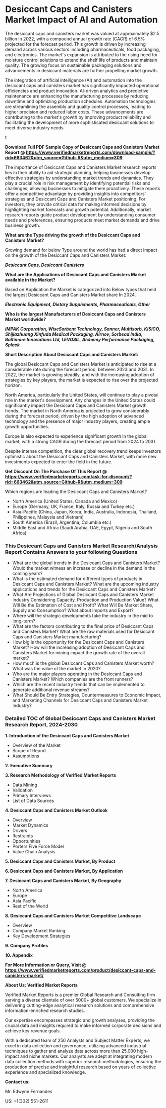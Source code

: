 <meta name="title" content="Global Desiccant Caps and Canisters Market Impact of AI and Automation"><meta name="description" content="The desiccant caps and canisters market was valued at approximately $2.5 billion in 2022, with a compound annual growth rate (CAGR) of 6.5% projected for the forecast "><meta name="title" content="Desiccant Caps and Canisters Market Size, Share, Scope, Trends, Growth, Opportunities, Analysis, Forecast"><h1>Desiccant Caps and Canisters Market Impact of AI and Automation</h1><p>The desiccant caps and canisters market was valued at approximately $2.5 billion in 2022, with a compound annual growth rate (CAGR) of 6.5% projected for the forecast period. This growth is driven by increasing demand across various sectors including pharmaceuticals, food packaging, and electronics. The market's expansion is attributed to the rising need for moisture control solutions to extend the shelf life of products and maintain quality. The growing focus on sustainable packaging solutions and advancements in desiccant materials are further propelling market growth.</p><p>The integration of artificial intelligence (AI) and automation into the desiccant caps and canisters market has significantly impacted operational efficiencies and product innovation. AI-driven analytics and predictive maintenance are enhancing the manufacturing processes by reducing downtime and optimizing production schedules. Automation technologies are streamlining the assembly and quality control processes, leading to higher precision and reduced labor costs. These advancements are contributing to the market's growth by improving product reliability and facilitating the development of more sophisticated desiccant solutions to meet diverse industry needs.</p>t</p><p id="" class=""><strong>Download Full PDF Sample Copy of Desiccant Caps and Canisters Market Report @ <a href="https://www.verifiedmarketreports.com/download-sample/?rid=663462&utm_source=Github-R&utm_medium=309" target="_blank">https://www.verifiedmarketreports.com/download-sample/?rid=663462&utm_source=Github-R&utm_medium=309</a></strong></p><p>The importance of&nbsp;Desiccant Caps and Canisters Market research reports lies in their ability to aid strategic planning, helping businesses develop effective strategies by understanding market trends and dynamics. They play a crucial role in risk management by identifying potential risks and challenges, allowing businesses to mitigate them proactively. These reports offer a competitive advantage by providing insights into competitors' strategies and Desiccant Caps and Canisters Market positioning. For investors, they provide critical data for making informed decisions by highlighting market forecasts and growth potential. Additionally, market research reports guide product development by understanding consumer needs and preferences, ensuring products meet market demands and drive business growth.</p><p><strong>What are the&nbsp;Type driving the growth of the Desiccant Caps and Canisters Market?</strong></p><p id="" class="">Growing demand for below Type around the world has had a direct impact on the growth of the Desiccant Caps and Canisters Market:</p><em><strong>Desiccant Caps, Desiccant Canisters</strong></em></p><strong>What are the&nbsp;Applications&nbsp;of Desiccant Caps and Canisters Market available in the Market?</strong></p><p id="" class="">Based on Application the Market is categorized into Below types that held the largest Desiccant Caps and Canisters Market share In 2024.</p><em><strong>Electronic Equipment, Dietary Supplements, Pharmaceuticals, Other</strong></em></p><strong>Who is the largest Manufacturers of Desiccant Caps and Canisters Market worldwide?</strong></p><p><em><strong>IMPAK Corporation, WiseSorbent Technology, Sanner, Multisorb, KISICO, Shijiazhuang Xinfuda Medical Packaging, Airnov, Sorbead India, Baltimore Innovations Ltd, LEVOSIL, Alchemy Performance Packaging, Splack</strong></em></p><p id="" class=""><strong>Short Description About Desiccant Caps and Canisters Market:</strong></p><p>The global Desiccant Caps and Canisters Market is anticipated to rise at a considerable rate during the forecast period, between 2023 and 2031. In 2022, the market is growing steadily, and with the increasing adoption of strategies by key players, the market is expected to rise over the projected horizon.</p><p>North America, particularly the United States, will continue to play a pivotal role in the market's development. Any changes in the United States could significantly impact the Desiccant Caps and Canisters Market growth trends. The market in North America is projected to grow considerably during the forecast period, driven by the high adoption of advanced technology and the presence of major industry players, creating ample growth opportunities.</p><p>Europe is also expected to experience significant growth in the global market, with a strong CAGR during the forecast period from 2024 to 2031.</p><p>Despite intense competition, the clear global recovery trend keeps investors optimistic about the Desiccant Caps and Canisters Market, with more new investments expected to enter the field in the future.</p><p id="" class=""><strong>Get Discount On The Purchase Of This Report @ <a href="https://www.verifiedmarketreports.com/ask-for-discount/?rid=663462&utm_source=Github-R&utm_medium=309" target="_blank">https://www.verifiedmarketreports.com/ask-for-discount/?rid=663462&utm_source=Github-R&utm_medium=309</a></strong></p>Which regions are leading the Desiccant Caps and Canisters Market?</p><ul><li>North America (United States, Canada and Mexico)</li><li>Europe (Germany, UK, France, Italy, Russia and Turkey etc.)</li><li>Asia-Pacific (China, Japan, Korea, India, Australia, Indonesia, Thailand, Philippines, Malaysia and Vietnam)</li><li>South America (Brazil, Argentina, Columbia etc.)</li><li>Middle East and Africa (Saudi Arabia, UAE, Egypt, Nigeria and South Africa)</li></ul><h3 id="" class="">This Desiccant Caps and Canisters Market Research/Analysis Report Contains Answers to your following Questions</h3><ul><li>What are the global trends in the Desiccant Caps and Canisters Market? Would the market witness an increase or decline in the demand in the coming years?</li><li>What is the estimated demand for different types of products in Desiccant Caps and Canisters Market? What are the upcoming industry applications and trends for the Desiccant Caps and Canisters Market?</li><li>What Are Projections of Global Desiccant Caps and Canisters Market Industry Considering Capacity, Production and Production Value? What Will Be the Estimation of Cost and Profit? What Will Be Market Share, Supply and Consumption? What about imports and Export?</li><li>Where will the strategic developments take the industry in the mid to long-term?</li><li>What are the factors contributing to the final price of Desiccant Caps and Canisters Market? What are the raw materials used for Desiccant Caps and Canisters Market manufacturing?</li><li>How big is the opportunity for the Desiccant Caps and Canisters Market? How will the increasing adoption of Desiccant Caps and Canisters Market for mining impact the growth rate of the overall market?</li><li>How much is the global Desiccant Caps and Canisters Market worth? What was the value of the market In 2020?</li><li>Who are the major players operating in the Desiccant Caps and Canisters Market? Which companies are the front runners?</li><li>Which are the recent industry trends that can be implemented to generate additional revenue streams?</li><li>What Should Be Entry Strategies, Countermeasures to Economic Impact, and Marketing Channels for Desiccant Caps and Canisters Market Industry?</li></ul><h3 id="" class="">Detailed TOC of Global Desiccant Caps and Canisters Market Research Report, 2024-2030</h3><p id="" class=""><strong>1. Introduction of the Desiccant Caps and Canisters Market</strong></p><ul><li>Overview of the Market</li><li>Scope of Report</li><li>Assumptions</li></ul><p id="" class=""><strong>2. Executive Summary</strong></p><p id="" class=""><strong>3. Research Methodology of Verified Market Reports</strong></p><ul><li>Data Mining</li><li>Validation</li><li>Primary Interviews</li><li>List of Data Sources</li></ul><p id="" class=""><strong>4. Desiccant Caps and Canisters Market Outlook</strong></p><ul><li>Overview</li><li>Market Dynamics</li><li>Drivers</li><li>Restraints</li><li>Opportunities</li><li>Porters Five Force Model</li><li>Value Chain Analysis</li></ul><p id="" class=""><strong>5. Desiccant Caps and Canisters Market, By Product</strong></p><p id="" class=""><strong>6. Desiccant Caps and Canisters Market, By Application</strong></p><p id="" class=""><strong>7. Desiccant Caps and Canisters Market, By Geography</strong></p><ul><li>North America</li><li>Europe</li><li>Asia Pacific</li><li>Rest of the World</li></ul><p id="" class=""><strong>8. Desiccant Caps and Canisters Market Competitive Landscape</strong></p><ul><li>Overview</li><li>Company Market Ranking</li><li>Key Development Strategies</li></ul><p id="" class=""><strong>9. Company Profiles</strong></p><p id="" class=""><strong>10. Appendix</strong></p><p id="" class=""><strong>For More Information or Query, Visit @ <a href="https://www.verifiedmarketreports.com/product/desiccant-caps-and-canisters-market/" target="_blank">https://www.verifiedmarketreports.com/product/desiccant-caps-and-canisters-market/</a></strong></p><p id="" class=""><strong>About Us: Verified Market Reports</strong></p><p id="" class="">Verified Market Reports is a premier Global Research and Consulting firm serving a diverse clientele of over 5000+ global customers. We specialize in delivering cutting-edge analytical research solutions and comprehensive information-enriched research studies.</p><p id="" class="">Our expertise encompasses strategic and growth analyses, providing the crucial data and insights required to make informed corporate decisions and achieve key revenue goals.</p><p id="" class="">With a dedicated team of 250 Analysts and Subject Matter Experts, we excel in data collection and governance, utilizing advanced industrial techniques to gather and analyze data across more than 25,000 high-impact and niche markets. Our analysts are adept at integrating modern data collection methods with superior research methodologies, ensuring the production of precise and insightful research based on years of collective experience and specialized knowledge.</p><p id="" class=""><strong>Contact us:</strong></p><p id="" class="">Mr. Edwyne Fernandes</p><p id="" class="">US: +1(302) 551-2611</p>